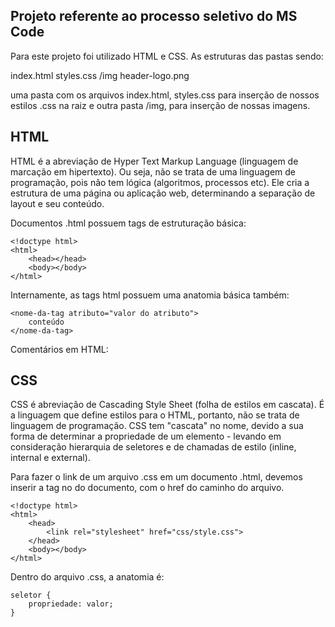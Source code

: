 ## Projeto referente ao processo seletivo do MS Code

Para este projeto foi utilizado HTML e CSS. As estruturas das pastas sendo:

index.html
styles.css
/img
    header-logo.png

uma pasta com os arquivos index.html, styles.css para inserção de nossos estilos .css na raiz e outra pasta /img, para inserção de nossas imagens.

## HTML

HTML é a abreviação de Hyper Text Markup Language (linguagem de marcação em hipertexto). Ou seja, não se trata de uma linguagem de programação, pois não tem lógica (algoritmos, processos etc). Ele cria a estrutura de uma página ou aplicação web, determinando a separação de layout e seu conteúdo.

Documentos .html possuem tags de estruturação básica:

```
<!doctype html>
<html>
    <head></head>
    <body></body>
</html>
```

Internamente, as tags html possuem uma anatomia básica também:

```
<nome-da-tag atributo="valor do atributo">
    conteúdo
</nome-da-tag>
```

Comentários em HTML:

<!-- Isso é um comentário. Comentários em qualquer linguagem são pedaços de código que são ignorados na renderização (na leitura do computador), mas são úteis para entedimento humano -->

## CSS

CSS é abreviação de Cascading Style Sheet (folha de estilos em cascata). É a linguagem que define estilos para o HTML, portanto, não se trata de linguagem de programação. CSS tem "cascata" no nome, devido a sua forma de determinar a propriedade de um elemento - levando em consideração hierarquia de seletores e de chamadas de estilo (inline, internal e external).

Para fazer o link de um arquivo .css em um documento .html, devemos inserir a tag <link> no <head> do documento, com o href do caminho do arquivo.
    
```
<!doctype html>
<html>
    <head>
        <link rel="stylesheet" href="css/style.css">
    </head>
    <body></body>
</html>
```
    
Dentro do arquivo .css, a anatomia é:
```
seletor {
    propriedade: valor;
}
```


